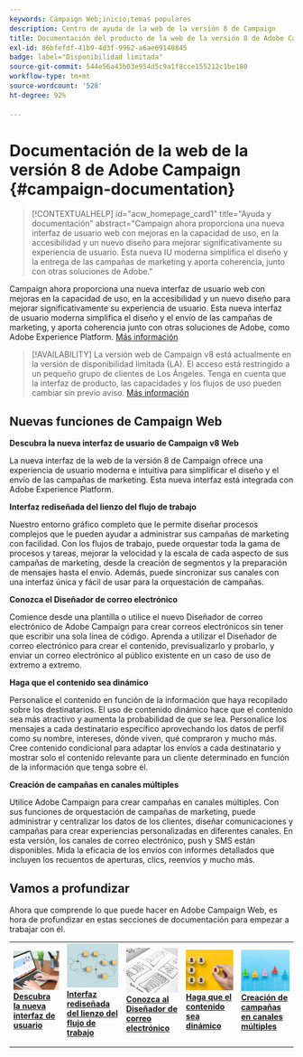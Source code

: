 ```yaml
---
keywords: Campaign Web;inicio;temas populares
description: Centro de ayuda de la web de la versión 8 de Campaign
title: Documentación del producto de la web de la versión 8 de Adobe Campaign
exl-id: 86bfefdf-41b9-4d3f-9962-a6ae69140845
badge: label="Disponibilidad limitada"
source-git-commit: 544e56a43b03e954d5c9a1f8cce155212c1be180
workflow-type: tm+mt
source-wordcount: '528'
ht-degree: 92%

---
```


# Documentación de la web de la versión 8 de Adobe Campaign {#campaign-documentation}

>[!CONTEXTUALHELP]
>id="acw_homepage_card1"
>title="Ayuda y documentación"
>abstract="Campaign ahora proporciona una nueva interfaz de usuario web con mejoras en la capacidad de uso, en la accesibilidad y un nuevo diseño para mejorar significativamente su experiencia de usuario. Esta nueva IU moderna simplifica el diseño y la entrega de las campañas de marketing y aporta coherencia, junto con otras soluciones de Adobe."

Campaign ahora proporciona una nueva interfaz de usuario web con mejoras en la capacidad de uso, en la accesibilidad y un nuevo diseño para mejorar significativamente su experiencia de usuario. Esta nueva interfaz de usuario moderna simplifica el diseño y el envío de las campañas de marketing, y aporta coherencia junto con otras soluciones de Adobe, como Adobe Experience Platform. [Más información](get-started/get-started.md)

>[!AVAILABILITY]
> La versión web de Campaign v8 está actualmente en la versión de disponibilidad limitada (LA). El acceso está restringido a un pequeño grupo de clientes de Los Ángeles. Tenga en cuenta que la interfaz de producto, las capacidades y los flujos de uso pueden cambiar sin previo aviso. [Más información](rn/whats-new.md)

## Nuevas funciones de Campaign Web

**Descubra la nueva interfaz de usuario de Campaign v8 Web**

La nueva interfaz de la web de la versión 8 de Campaign ofrece una experiencia de usuario moderna e intuitiva para simplificar el diseño y el envío de las campañas de marketing. Esta nueva interfaz está integrada con Adobe Experience Platform.

**Interfaz rediseñada del lienzo del flujo de trabajo**

Nuestro entorno gráfico completo que le permite diseñar procesos complejos que le pueden ayudar a administrar sus campañas de marketing con facilidad. Con los flujos de trabajo, puede orquestar toda la gama de procesos y tareas, mejorar la velocidad y la escala de cada aspecto de sus campañas de marketing, desde la creación de segmentos y la preparación de mensajes hasta el envío. Además, puede sincronizar sus canales con una interfaz única y fácil de usar para la orquestación de campañas.

**Conozca el Diseñador de correo electrónico**

Comience desde una plantilla o utilice el nuevo Diseñador de correo electrónico de Adobe Campaign para crear correos electrónicos sin tener que escribir una sola línea de código. Aprenda a utilizar el Diseñador de correo electrónico para crear el contenido, previsualizarlo y probarlo, y enviar un correo electrónico al público existente en un caso de uso de extremo a extremo.

**Haga que el contenido sea dinámico**

Personalice el contenido en función de la información que haya recopilado sobre los destinatarios. El uso de contenido dinámico hace que el contenido sea más atractivo y aumenta la probabilidad de que se lea. Personalice los mensajes a cada destinatario específico aprovechando los datos de perfil como su nombre, intereses, dónde viven, qué compraron y mucho más. Cree contenido condicional para adaptar los envíos a cada destinatario y mostrar solo el contenido relevante para un cliente determinado en función de la información que tenga sobre él.

**Creación de campañas en canales múltiples**

Utilice Adobe Campaign para crear campañas en canales múltiples. Con sus funciones de orquestación de campañas de marketing, puede administrar y centralizar los datos de los clientes, diseñar comunicaciones y campañas para crear experiencias personalizadas en diferentes canales. En esta versión, los canales de correo electrónico, push y SMS están disponibles. Mida la eficacia de los envíos con informes detallados que incluyen los recuentos de aperturas, clics, reenvíos y mucho más.

## Vamos a profundizar

Ahora que comprende lo que puede hacer en Adobe Campaign Web, es hora de profundizar en estas secciones de documentación para empezar a trabajar con él.

<table style="table-layout:fixed"><tr style="border: 0;">
<td>
<a href="get-started/user-interface.md">
<img alt="nueva IU" src="assets/do-not-localize/menu-ui.jpeg">
</a>
<div><a href="get-started/user-interface.md"><strong>Descubra la nueva interfaz de usuario</strong>
</div>
<p>
</td>
<td>
<a href="workflows/gs-workflows.md">
<img alt="Validación" src="assets/do-not-localize/menu-workflows.jpeg">
</a>
<div>
<a href="workflows/gs-workflows.md"><strong>Interfaz rediseñada del lienzo del flujo de trabajo</strong></a>
</div>
<p>
</td>
<td>
<a href="content/get-started-email-designer.md">
<img alt="Poco frecuente" src="assets/do-not-localize/menu-design.jpg">
</a>
<div>
<a href="content/get-started-email-designer.md"><strong>Conozca al Diseñador de correo electrónico</strong></a>
</div>
<p></td>
<td>
<a href="personalization/gs-personalization.md">
<img alt="Públicos" src="assets/do-not-localize/menu-dynamic.jpg">
</a>
<div>
<a href="personalization/gs-personalization.md"><strong>Haga que el contenido sea dinámico</strong></a>
</div>
<p>
</td>
<td>
<a href="campaigns/gs-campaigns.md">
<img alt="Validación" src="assets/do-not-localize/menu-campaign.jpeg">
</a>
<div>
<a href="campaigns/gs-campaigns.md"><strong>Creación de campañas en canales múltiples</strong></a>
</div>
<p>
</td>
</tr></table>

<!--
<table style="table-layout:fixed">
<tr style="border: 0;"><td width="30%"><a href="get-started/user-interface.md">
<img alt="new UI" src="assets/do-not-localize/menu-ui.jpeg" width="150px">
</a></td><td>Discover Campaign Web new user interface, latest improvements, key capabilities. Learn how to use them to build cross-channel campaigns for your audiences. With its user-friendly features, Campaign helps you streamline personalized cross-channel campaign creation process, drive results, and gain a competitive edge.</td></tr>
<tr style="border: 0;"><td width="30%"><a href="get-started/user-interface.md">
<img alt="new UI" src="assets/do-not-localize/menu-workflows.jpeg" width="150px">
</a></td><td>Our comprehensive graphical canvas makes it easy for you to design processes such as segmentation, campaign execution, and more. With this advanced tool at your fingertips, you can streamline your workflow and elevate your campaigns.</td></tr>
<tr style="border: 0;"><td width="30%"><a href="get-started/user-interface.md">
<img alt="new UI" src="assets/do-not-localize/menu-design.jpg" width="150px">
</a></td><td>Start from a template, or use Adobe Campaign's new Email Designer to create emails without having to write a single line of code. Learn how to use the Email Designer to create your content, preview and test it, and send an email to an existing audience in an end-to-end use case.</td></tr>
<tr style="border: 0;"><td width="30%"><a href="get-started/user-interface.md">
<img alt="new UI" src="assets/do-not-localize/menu-dynamic.jpg" width="150px">
</a></td><td>Create conditional content to define dynamic personalization based on the recipient's profile, automatically replacing text blocks and images when certain conditions are met. This feature can take your campaigns to new heights and deliver highly targeted, personalized experiences to your audience</td></tr>
<tr style="border: 0;"><td width="30%"><a href="get-started/user-interface.md">
<img alt="new UI" src="assets/do-not-localize/menu-campaign.jpeg" width="150px">
</a></td><td>Adobe Campaign capabilities help you manage centralized customer data, design customer communications and campaigns, and create personalized experiences across different channels: Email, Push and SMS.</td></tr>
</table>
-->









